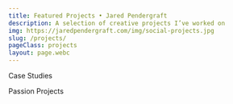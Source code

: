 ```yaml
---
title: Featured Projects • Jared Pendergraft
description: A selection of creative projects I’ve worked on
img: https://jaredpendergraft.com/img/social-projects.jpg
slug: /projects/
pageClass: projects
layout: page.webc
---
```


Case Studies

<grid webc:nokeep>
  <project-tiles :projects="this.projects.filter(project => project.type === 'featured')" webc:nokeep>
</grid>

Passion Projects

<grid webc:nokeep>
  <project-tiles-side :projects="this.projects.filter(project => project.type === 'side')" webc:nokeep>
</grid>

<style>
  .projects article > p {
    color: var(--color__base--mid);
    font-family: var(--type__family--secondary);
    font-size: var(--type__size--s--fluid);
    font-variation-settings: 'wght' 500, 'wdth' 150;
    font-weight: 500;
    letter-spacing: 0.0625rem;
    line-height: var(--type__lineheight--m--fluid);
    text-align: center;
    text-transform: uppercase;
  }
</style>
